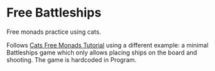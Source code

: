 Free Battleships
================

Free monads practice using cats.

Follows [Cats Free Monads Tutorial](https://github.com/typelevel/cats/blob/master/docs/src/main/tut/datatypes/freemonad.md) using a different example: a minimal Battleships game which only allows placing ships on the board and shooting. The game is hardcoded in Program.


